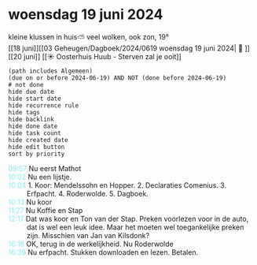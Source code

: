 # woensdag 19 juni 2024

kleine klussen in huis⛅ veel wolken, ook zon, 19°<br>[[18 juni]][[03 Geheugen/Dagboek/2024/0619 woensdag 19 juni 2024| 📓 ]][[20 juni]]
[[☀️ Oosterhuis Huub - Sterven zal je ooit]]
```tasks
(path includes Algemeen)
(due on or before 2024-06-19) AND NOT (done before 2024-06-19)
# not done
hide due date
hide start date
hide recurrence rule
hide tags
hide backlink
hide done date
hide task count
hide created date
hide edit button
sort by priority 
```
<p style="padding-left: 2.7em; text-indent: -2.7em; margin: 0;"><font color=#8be9f3>09:57  </font>  Nu eerst Mathot </p>   
<p style="padding-left: 2.7em; text-indent: -2.7em; margin: 0;"><font color=#8be9f3>10:02  </font>  Nu een lijstje. </p>   
<p style="padding-left: 2.7em; text-indent: -2.7em; margin: 0;"><font color=#8be9f3>10:04  </font>  1. Koor: Mendelssohn en Hopper. 2. Declaraties Comenius. 3. Erfpacht. 4. Roderwolde. 5. Dagboek. </p>   
<p style="padding-left: 2.7em; text-indent: -2.7em; margin: 0;"><font color=#8be9f3>10:13  </font>  Nu koor </p>   
<p style="padding-left: 2.7em; text-indent: -2.7em; margin: 0;"><font color=#8be9f3>11:27  </font>  Nu Koffie en Stap </p>   
<p style="padding-left: 2.7em; text-indent: -2.7em; margin: 0;"><font color=#8be9f3>12:17  </font>  Dat was koor en Ton van der Stap. Preken voorlezen voor in de auto, dat is wel een leuk idee. Maar het moeten wel toegankelijke preken zijn. Misschien van Jan van Kilsdonk?</p>   
<p style="padding-left: 2.7em; text-indent: -2.7em; margin: 0;"><font color=#8be9f3>16:18  </font>  OK, terug in de werkelijkheid. Nu Roderwolde  </p>   
<p style="padding-left: 2.7em; text-indent: -2.7em; margin: 0;"><font color=#8be9f3>16:39  </font>  Nu erfpacht. Stukken downloaden en lezen. Betalen. </p>   